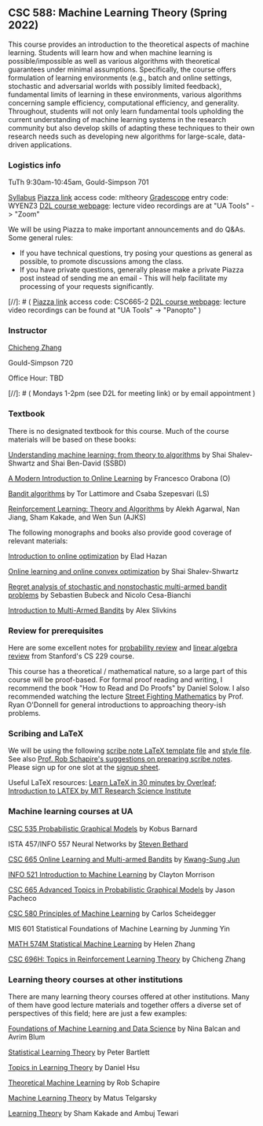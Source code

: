 ## CSC 588: Machine Learning Theory (Spring 2022)

This course provides an introduction to the theoretical aspects of machine learning. Students will
learn how and when machine learning is possible/impossible as well as various algorithms with
theoretical guarantees under minimal assumptions. Specifically, the course offers formulation of
learning environments (e.g., batch and online settings, stochastic and adversarial worlds with possibly limited feedback),
fundamental limits of learning in these environments, various algorithms concerning sample
efficiency, computational efficiency, and generality. Throughout, students will not only learn
fundamental tools upholding the current understanding of machine learning systems in the research
community but also develop skills of adapting these techniques to their own research needs such as
developing new algorithms for large-scale, data-driven applications.

### Logistics info

TuTh 9:30am-10:45am, Gould-Simpson 701

[Syllabus](syllabus.pdf)
[Piazza link](https://piazza.com/arizona/spring2022/csc588) access code: mltheory
[Gradescope](https://www.gradescope.com/courses/354837) entry code: WYENZ3
[D2L course webpage](https://d2l.arizona.edu/d2l/home/1136821): lecture video recordings are at "UA Tools" -> "Zoom"


We will be using Piazza to make important announcements and do Q&As. Some general rules:

* If you have technical questions, try posing your questions as general as possible, to promote discussions among the class.
* If you have private questions, generally please make a private Piazza post instead of sending me an email - This will help facilitate my processing of your requests significantly.

[//]: # (
[Piazza link](https://piazza.com/arizona/fall2019/csc665) access code: CSC665-2
[D2L course webpage](https://d2l.arizona.edu/d2l/home/1012955): lecture video recordings can be found at "UA Tools" -> "Panopto"
)



### Instructor

[Chicheng Zhang](https://zcc1307.github.io/)

Gould-Simpson 720

Office Hour: TBD

[//]: # (
Mondays 1-2pm (see D2L for meeting link) or by email appointment
)

### Textbook

There is no designated textbook for this course. Much of the course materials will be based on these books:

[Understanding machine learning: from theory to algorithms](https://www.cs.huji.ac.il/~shais/UnderstandingMachineLearning/) by Shai Shalev-Shwartz and Shai Ben-David (SSBD)

[A Modern Introduction to Online Learning](https://arxiv.org/pdf/1912.13213.pdf) by Francesco Orabona (O)

[Bandit algorithms](https://tor-lattimore.com/downloads/book/book.pdf) by Tor Lattimore and Csaba Szepesvari (LS)

[Reinforcement Learning: Theory and Algorithms](https://rltheorybook.github.io/rltheorybook_AJKS.pdf) by Alekh Agarwal, Nan Jiang, Sham Kakade, and Wen Sun (AJKS)

The following monographs and books also provide good coverage of relevant materials:

[Introduction to online optimization](https://ocobook.cs.princeton.edu/OCObook.pdf) by Elad Hazan

[Online learning and online convex optimization](https://www.cs.huji.ac.il/~shais/papers/OLsurvey.pdf) by Shai Shalev-Shwartz

[Regret analysis of stochastic and nonstochastic multi-armed bandit problems](http://sbubeck.com/SurveyBCB12.pdf) by Sebastien Bubeck and Nicolo Cesa-Bianchi

[Introduction to Multi-Armed Bandits](https://arxiv.org/pdf/1904.07272.pdf) by Alex Slivkins

### Review for prerequisites

Here are some excellent notes for [probability review](http://cs229.stanford.edu/section/cs229-prob.pdf) and [linear algebra review](http://cs229.stanford.edu/section/cs229-linalg.pdf) from Stanford's CS 229 course.

This course has a theoretical / mathematical nature, so a large part of this course will be proof-based. For formal proof reading and writing, I recommend the book "How to Read and Do Proofs" by Daniel Solow. I also recommended watching the lecture [Street Fighting Mathematics](https://www.youtube.com/watch?v=qP4XEZ54eSc&list=PLm3J0oaFux3ZYpFLwwrlv_EHH9wtH6pnX&index=3) by Prof. Ryan O'Donnell for general introductions to approaching theory-ish problems.



### Scribing and LaTeX

We will be using the following [scribe note LaTeX template file](notes/scribe_template.tex) and [style file](notes/definitions.sty). See also [Prof. Rob Schapire's suggestions on preparing scribe notes](https://www.cs.princeton.edu/courses/archive/spring19/cos511/scribeinfo.html). Please sign up for one slot at the [signup sheet](https://docs.google.com/spreadsheets/d/1TT58oWjmrK673IrsYscz0my9bOn5A2fxUk1DqdZHGSk/edit?usp=sharing).

Useful LaTeX resources: [Learn LaTeX in 30 minutes by Overleaf](https://www.overleaf.com/learn/latex/Learn_LaTeX_in_30_minutes#Adding_math_to_LaTeX); [Introduction to LATEX by MIT Research Science Institute](http://web.mit.edu/rsi/www/pdfs/new-latex.pdf)


### Machine learning courses at UA
[CSC 535 Probabilistic Graphical Models](http://kobus.ca/teaching/cs535/spring18/index.html) by Kobus Barnard

ISTA 457/INFO 557 Neural Networks by [Steven Bethard](https://bethard.faculty.arizona.edu/)

[CSC 665 Online Learning and Multi-armed Bandits](https://kwangsungjun.github.io/teach/20.1.csc665/index.html) by [Kwang-Sung Jun](https://kwangsungjun.github.io/)

[INFO 521 Introduction to Machine Learning](http://w3.sista.arizona.edu/~clayton/courses/ml/index.html) by Clayton Morrison

[CSC 665 Advanced Topics in Probabilistic Graphical Models](https://www2.cs.arizona.edu/~pachecoj/courses/csc665-1/index.html) by Jason Pacheco

[CSC 580 Principles of Machine Learning](https://cscheid.net/courses/spr19/csc665/) by Carlos Scheidegger

MIS 601 Statistical Foundations of Machine Learning by Junming Yin

[MATH 574M Statistical Machine Learning](http://math.arizona.edu/~hzhang/math574m.html) by Helen Zhang

[CSC 696H: Topics in Reinforcement Learning Theory](https://zcc1307.github.io/courses/csc696fa21/index.html) by Chicheng Zhang

### Learning theory courses at other institutions

There are many learning theory courses offered at other institutions. Many of them have good lecture materials and together offers a diverse set of perspectives of this field; here are just a few examples:

[Foundations of Machine Learning and Data Science](http://www.cs.cmu.edu/%7Eninamf/courses/806/10-806-index.html) by Nina Balcan and Avrim Blum

[Statistical Learning Theory](https://bcourses.berkeley.edu/courses/1409209/pages/lectures) by Peter Bartlett

[Topics in Learning Theory](http://www.cs.columbia.edu/~djhsu/coms6998-f17/) by Daniel Hsu

[Theoretical Machine Learning](https://www.cs.princeton.edu/courses/archive/spring18/cos511/schedule.html) by Rob Schapire

[Machine Learning Theory](http://mjt.cs.illinois.edu/courses/mlt-f18/) by Matus Telgarsky

[Learning Theory](https://ttic.uchicago.edu/~tewari/LT_SP2008.html) by Sham Kakade and Ambuj Tewari

